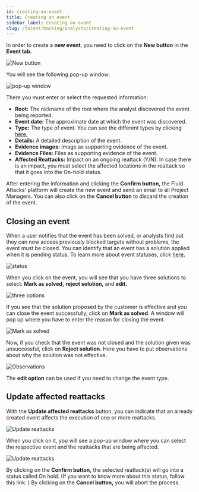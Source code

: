 ```yaml
---
id: creating-an-event
title: Creating an event
sidebar_label: Creating an event
slug: /talent/hacking/analysts/creating-an-event
---
```


In order to create a **new event**,
you need to click on the **New button**
in the **Event tab.**

![New button](https://res.cloudinary.com/fluid-attacks/image/upload/v1669375967/docs/web/vulnerabilities/creating-an-event/new_event.png)

You will see the following pop-up window:

![pop-up window](https://res.cloudinary.com/fluid-attacks/image/upload/v1669376103/docs/web/vulnerabilities/creating-an-event/popup_window.png)

There you must enter or select
the requested information:

- **Root:**
  The nickname of the root where
  the analyst discovered the
  event being reported.
- **Event date:**
  The approximate date at which
  the event was discovered.
- **Type:**
  The type of event.
  You can see the different types
  by clicking [here.](/tech/platform/groups/events/#types-of-events)
- **Details:**
  A detailed description of the event.
- **Evidence images:**
  Image as supporting evidence of the event.
- **Evidence Files:**
  Files as supporting evidence of the event.
- **Affected Reattacks:**
  Impact on an ongoing reattack (Y/N).
  In case there is an impact,
  you must select the affected locations
  in the reattack so that it goes into
  the On-hold status.

After entering the information and clicking
the **Confirm button,**
the Fluid Attacks' platform will create the new event and
send an email to all Project Managers.
You can also click on the **Cancel button**
to discard the creation of the event.

## Closing an event

When a user notifies that the
event has been solved,
or analysts find out they can
now access previously blocked
targets without problems,
the event must be closed.
You can identify that an event
has a solution applied when
it is pending status.
To learn more about event statuses,
click [here.](/tech/platform/groups/events/#status-in-the-event)

![status](https://res.cloudinary.com/fluid-attacks/image/upload/v1669378385/docs/web/vulnerabilities/creating-an-event/status.png)

When you click on the event,
you will see that you have three
solutions to select:
**Mark as solved,**
**reject solution,**
and **edit.**

![three options](https://res.cloudinary.com/fluid-attacks/image/upload/v1669380423/docs/web/vulnerabilities/creating-an-event/three_options.png)

If you see that the solution
proposed by the customer is
effective and you can close
the event successfully,
click on **Mark as solved**.
A window will pop up where
you have to enter the reason
for closing the event.

![Mark as solved](https://res.cloudinary.com/fluid-attacks/image/upload/v1669380536/docs/web/vulnerabilities/creating-an-event/mark_solved.png)

Now,
if you check that the event was not
closed and the solution given was unsuccessful,
click on **Reject solution**.
Here you have to put observations
about why the solution was not effective.

![Observations](https://res.cloudinary.com/fluid-attacks/image/upload/v1669380729/docs/web/vulnerabilities/creating-an-event/observation.png)

The **edit option** can be used if you
need to change the event type.

## Update affected reattacks

With the **Update affected reattacks**
button,
you can indicate that an already
created event affects the execution
of one or more reattacks.

![Update reattacks](https://res.cloudinary.com/fluid-attacks/image/upload/v1669413271/docs/web/vulnerabilities/creating-an-event/update_affected_reattacks.png)

When you click on it,
you will see a pop-up window where
you can select the respective event
and the reattacks that are being affected.

![Update reattacks](https://res.cloudinary.com/fluid-attacks/image/upload/v1669413380/docs/web/vulnerabilities/creating-an-event/event_affected.png)

By clicking on the **Confirm button,**
the selected reattack(s) will go
into a status called On hold.
(If you want to know more about
this status,
follow this link.
) By clicking on the **Cancel button,**
you will abort the process.
